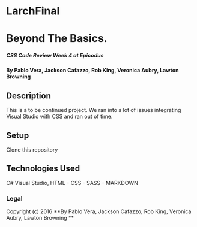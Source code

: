 # LarchFinal

# Beyond The Basics.

##### CSS Code Review Week 4 at Epicodus

#### By Pablo Vera, Jackson Cafazzo, Rob King, Veronica Aubry, Lawton Browning

## Description
This is a to be continued project. We ran into a lot of issues integrating Visual Studio with CSS and ran out of time. 

## Setup
Clone this repository

## Technologies Used
C# Visual Studio, HTML - CSS - SASS - MARKDOWN

### Legal

Copyright (c) 2016 **By Pablo Vera, Jackson Cafazzo, Rob King, Veronica Aubry, Lawton Browning
**
